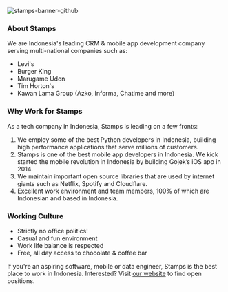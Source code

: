 ![stamps-banner-github](https://user-images.githubusercontent.com/188658/206082443-a2bd5313-8e21-45c2-a533-1095c99818f1.jpg)

### About Stamps
We are Indonesia's leading CRM & mobile app development company serving multi-national companies such as:
* Levi's
* Burger King
* Marugame Udon
* Tim Horton's 
* Kawan Lama Group (Azko, Informa, Chatime and more)

### Why Work for Stamps
As a tech company in Indonesia, Stamps is leading on a few fronts:
1. We employ some of the best Python developers in Indonesia, building high performance applications that serve millions of customers.
2. Stamps is one of the best mobile app developers in Indonesia. We kick started the mobile revolution in Indonesia by building Gojek’s iOS app in 2014.
3. We maintain important open source libraries that are used by internet giants such as Netflix, Spotify and Cloudflare.
4. Excellent work environment and team members, 100% of which are Indonesian and based in Indonesia.

### Working Culture
* Strictly no office politics!
* Casual and fun environment
* Work life balance is respected
* Free, all day access to chocolate & coffee bar

If you're an aspiring software, mobile or data engineer, Stamps is the best place to work in Indonesia. Interested? Visit [our website](https://stamps.id/careers/) to find open positions.

